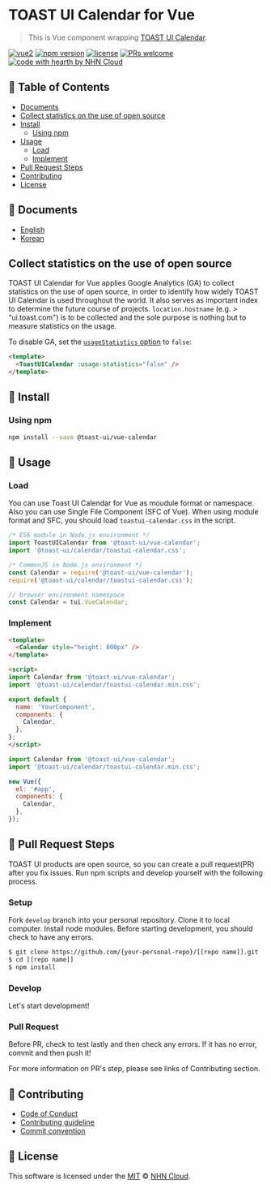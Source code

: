 # TOAST UI Calendar for Vue

> This is Vue component wrapping [TOAST UI Calendar](/apps/calendar/).

[![vue2](https://img.shields.io/badge/vue-2.x-brightgreen.svg)](https://vuejs.org/)
[![npm version](https://img.shields.io/npm/v/@toast-ui/vue-calendar.svg)](https://www.npmjs.com/package/@toast-ui/vue-calendar)
[![license](https://img.shields.io/github/license/nhn/toast-ui.vue-calendar.svg)](https://github.com/nhn/toast-ui.vue-calendar/blob/master/LICENSE)
[![PRs welcome](https://img.shields.io/badge/PRs-welcome-ff69b4.svg)](https://github.com/nhn/toast-ui.vue-calendar/issues?q=is%3Aissue+is%3Aopen+label%3A%22help+wanted%22)
[![code with hearth by NHN Cloud](https://img.shields.io/badge/%3C%2F%3E%20with%20%E2%99%A5%20by-NHN_Cloud-ff1414.svg)](https://github.com/nhn)

## 🚩 Table of Contents

* [Documents](#-documents)
* [Collect statistics on the use of open source](#collect-statistics-on-the-use-of-open-source)
* [Install](#-install)
    * [Using npm](#using-npm)
* [Usage](#-usage)
    * [Load](#load)
    * [Implement](#implement)
* [Pull Request Steps](#-pull-request-steps)
* [Contributing](#-contributing)
* [License](#-license)


## 📙 Documents

- [English](./docs/README.md)
- [Korean](./docs/ko/README.md)

## Collect statistics on the use of open source

TOAST UI Calendar for Vue applies Google Analytics (GA) to collect statistics on the use of open source, in order to identify how widely TOAST UI Calendar is used throughout the world. It also serves as important index to determine the future course of projects. `location.hostname` (e.g. > “ui.toast.com") is to be collected and the sole purpose is nothing but to measure statistics on the usage.

To disable GA, set the [`usageStatistics` option](/docs/en/apis/options.md#usagestatistics) to `false`:

```html
<template>
  <ToastUICalendar :usage-statistics="false" />
</template>
```

## 💾 Install

### Using npm

```sh
npm install --save @toast-ui/vue-calendar
```

## 📅 Usage

### Load

You can use Toast UI Calendar for Vue as moudule format or namespace. Also you can use Single File Component (SFC of Vue). When using module format and SFC, you should load `toastui-calendar.css` in the script.

```js
/* ES6 module in Node.js environment */
import ToastUICalendar from '@toast-ui/vue-calendar';
import '@toast-ui/calendar/toastui-calendar.css';
```

```js
/* CommonJS in Node.js environment */
const Calendar = require('@toast-ui/vue-calendar');
require('@toast-ui/calendar/toastui-calendar.css');
```

```js
// browser environment namespace
const Calendar = tui.VueCalendar;
```

### Implement

```html
<template>
  <Calendar style="height: 800px" />
</template>

<script>
import Calendar from '@toast-ui/vue-calendar';
import '@toast-ui/calendar/toastui-calendar.min.css';

export default {
  name: 'YourComponent',
  components: {
    Calendar,
  },
};
</script>
```

```js
import Calendar from '@toast-ui/vue-calendar';
import '@toast-ui/calendar/toastui-calendar.min.css';

new Vue({
  el: '#app',
  components: {
    Calendar,
  },
});
```

## 🔧 Pull Request Steps

TOAST UI products are open source, so you can create a pull request(PR) after you fix issues.
Run npm scripts and develop yourself with the following process.

### Setup

Fork `develop` branch into your personal repository.
Clone it to local computer. Install node modules.
Before starting development, you should check to have any errors.

``` sh
$ git clone https://github.com/{your-personal-repo}/[[repo name]].git
$ cd [[repo name]]
$ npm install
```

### Develop

Let's start development!

### Pull Request

Before PR, check to test lastly and then check any errors.
If it has no error, commit and then push it!

For more information on PR's step, please see links of Contributing section.

## 💬 Contributing
* [Code of Conduct](/CODE_OF_CONDUCT.md)
* [Contributing guideline](/CONTRIBUTING.md)
* [Commit convention](/docs/COMMIT_MESSAGE_CONVENTION.md)

## 📜 License

This software is licensed under the [MIT](/LICENSE) © [NHN Cloud](https://github.com/nhn).

